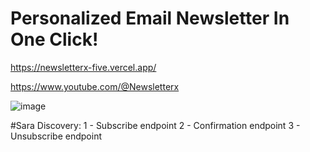# Personalized Email Newsletter In One Click!


https://newsletterx-five.vercel.app/

https://www.youtube.com/@Newsletterx


![image](https://github.com/user-attachments/assets/6f1a9bdc-4f3c-401f-84a6-ecd8ed5fbca3)

#Sara Discovery:
1 - Subscribe endpoint
2 - Confirmation endpoint
3 - Unsubscribe endpoint